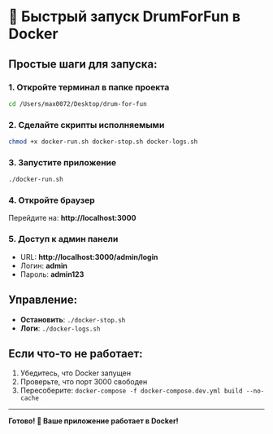 # 🚀 Быстрый запуск DrumForFun в Docker

## Простые шаги для запуска:

### 1. Откройте терминал в папке проекта
```bash
cd /Users/max0072/Desktop/drum-for-fun
```

### 2. Сделайте скрипты исполняемыми
```bash
chmod +x docker-run.sh docker-stop.sh docker-logs.sh
```

### 3. Запустите приложение
```bash
./docker-run.sh
```

### 4. Откройте браузер
Перейдите на: **http://localhost:3000**

### 5. Доступ к админ панели
- URL: **http://localhost:3000/admin/login**
- Логин: **admin**
- Пароль: **admin123**

## Управление:

- **Остановить**: `./docker-stop.sh`
- **Логи**: `./docker-logs.sh`

## Если что-то не работает:

1. Убедитесь, что Docker запущен
2. Проверьте, что порт 3000 свободен
3. Пересоберите: `docker-compose -f docker-compose.dev.yml build --no-cache`

---

**Готово! 🎉 Ваше приложение работает в Docker!**